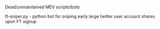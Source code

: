 Dead/unmaintained MEV scripts/bots

ft-sniper.py - python bot for sniping early large twitter user account shares upon FT signup
